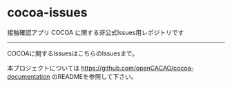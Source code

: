 # cocoa-issues

接触確認アプリ COCOA に関する非公式Issues用レポジトリです

---

COCOAに関するIssuesはこちらのIssuesまで。

本プロジェクトについては https://github.com/openCACAO/cocoa-documentation のREADMEを参照して下さい。
